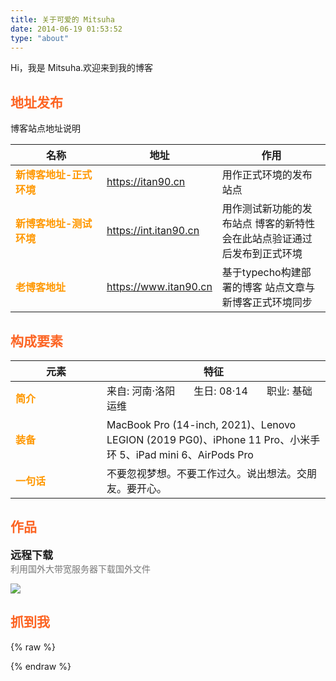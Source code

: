 ```yaml
---
title: 关于可爱的 Mitsuha
date: 2014-06-19 01:53:52
type: "about"
---
```


Hi，我是 Mitsuha.欢迎来到我的博客

## 地址发布

博客站点地址说明

| 名称         | 地址                    | 作用                                    |
|------------|-----------------------|---------------------------------------|
| 新博客地址-正式环境 | https://itan90.cn     | 用作正式环境的发布站点                           |
| 新博客地址-测试环境 | https://int.itan90.cn | 用作测试新功能的发布站点  博客的新特性会在此站点验证通过后发布到正式环境 |
| 老博客地址      | https://www.itan90.cn | 基于typecho构建部署的博客 站点文章与新博客正式环境同步       |


## 构成要素

| 元素 | 特征                                                                                                |
|----|---------------------------------------------------------------------------------------------------|
| 简介 | 来自: 河南·洛阳 &nbsp; &nbsp; &nbsp; 生日: 08·14   &nbsp; &nbsp; &nbsp;  职业: 基础运维                         |
| 装备 | MacBook Pro (14-inch, 2021)、Lenovo LEGION (2019 PG0)、iPhone 11 Pro、小米手环 5、iPad mini 6、AirPods Pro |
| 一句话 | 不要忽视梦想。不要工作过久。说出想法。交朋友。要开心。                                                                       |

## 作品

<div class="work">
    <div class="work-title">远程下载<a href="https://init.ac/"><i class="fas fa-link"></i></a><a href="https://init.ac/"><i class="fab fa-github"></i></a></div><div class="work-desc">利用国外大带宽服务器下载国外文件 
    <p></p>
    <img src="https://oss.itan90.cn/out_pic/2022-07-11/tTEM6V.png">
    </div>
</div>

## 抓到我


{% raw %}
<style>
.post-body thead {
    display: none;
}

td:first-child {
    width: 130px;
    font-weight: bold;
    color: #ff9800;
}

h2 {
    color: #fc6423;
}

.work {
    margin-bottom: 25px;
}

.work-title {
    font-size: 17px;
    font-weight: bold;
}

.work-title a {
    margin-left: 5px;
    font-size: 14px;
    color: #777;
}

.work-desc {
    color: #777;
}

.work-desc img:first-child {
    display: inline;
    vertical-align: top;
    margin-left: 10px !important;
}

.post-body img {
    display: inline;
    vertical-align: top;
}

.post-body li a {
    margin-right: 10px;
}
</style>
{% endraw %}